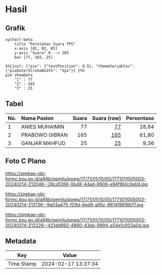 # Hasil

## Grafik

```mermaid
xychart-beta
    title "Perolehan Suara TPS"
    x-axis [01, 02, 03]
    y-axis "Suara" 0 --> 165
    bar [77, 165, 25]
```

```mermaid
%%{init: {"pie": {"textPosition": 0.5}, "themeVariables": {"pieOuterStrokeWidth": "5px"}} }%%
pie showData
    "1" : 77
    "2" : 165
    "3" : 25
```

## Tabel

| No. | Nama Paslon    | Suara | Suara (raw) | Persentase |
|:--- |:-------------- | -----:| -----------:| ----------:|
| 1   | ANIES MUHAIMIN | 77    | [77][p-1]   | 28,84      |
| 2   | PRABOWO GIBRAN | 165   | [165][p-2]  | 61,80      |
| 3   | GANJAR MAHFUD  | 25    | [25][p-3]   | 9,36       |


[p-1]: https://github.com/gigit-pemilu/pemilu-2024-17-bengkulu/blob/main/pilpres/hitung-suara/sub/17-bengkulu/sub/71-kota-bengkulu/sub/01-selebar/sub/1005-betungan/sub/003-tps/sub/paslon-1.txt
[p-2]: https://github.com/gigit-pemilu/pemilu-2024-17-bengkulu/blob/main/pilpres/hitung-suara/sub/17-bengkulu/sub/71-kota-bengkulu/sub/01-selebar/sub/1005-betungan/sub/003-tps/sub/paslon-2.txt
[p-3]: https://github.com/gigit-pemilu/pemilu-2024-17-bengkulu/blob/main/pilpres/hitung-suara/sub/17-bengkulu/sub/71-kota-bengkulu/sub/01-selebar/sub/1005-betungan/sub/003-tps/sub/paslon-3.txt

## Foto C Plano

https://sirekap-obj-formc.kpu.go.id/a94b/pemilu/ppwp/17/71/01/10/05/1771011005003-20240214-212048--28cd1266-0b48-44ad-9908-e94f9b1c0eb9.jpg

https://sirekap-obj-formc.kpu.go.id/a94b/pemilu/ppwp/17/71/01/10/05/1771011005003-20240214-212136--9a03a475-f29d-4ed9-a95c-9614f8816b17.jpg

https://sirekap-obj-formc.kpu.go.id/a94b/pemilu/ppwp/17/71/01/10/05/1771011005003-20240214-212226--421dd692-4860-43eb-9994-a54e1c003a0d.jpg


## Metadata

| Key        | Value               |
| ---------- | ------------------- |
| Time Stamp | 2024-02-17 13:37:34 |



